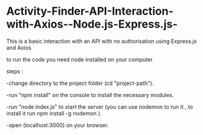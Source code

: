 # Activity-Finder-API-Interaction-with-Axios--Node.js-Express.js-
This is a basic interaction with an API with no authorisation using Express.js and Axios






to run the code you need node installed on your computer 


steps :

-change directory to the project folder (cd "project-path").

-run "npm install" on the console to install the necessary modules.

-run "node index.js" to start the server (you can use nodemon to run it , to install it run npm install -g nodemon ).

-open (localhost:3000) on your browser.


